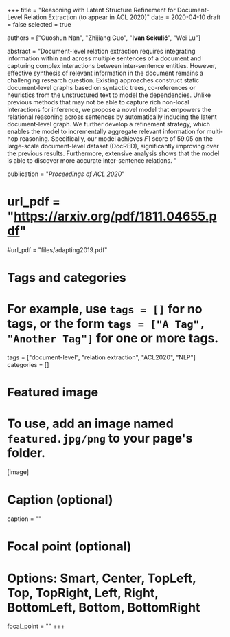 +++
title = "Reasoning with Latent Structure Refinement for Document-Level Relation Extraction (to appear in ACL 2020)"
date = 2020-04-10
draft = false
selected = true

authors = ["Guoshun Nan", "Zhijiang Guo", "**Ivan Sekulić**", "Wei Lu"]

abstract = "Document-level relation extraction requires integrating information within and across multiple sentences of a document and capturing complex interactions between inter-sentence entities. However, effective synthesis of relevant information in the document remains a challenging research question. Existing approaches construct static document-level graphs based on syntactic trees, co-references or heuristics from the unstructured text to model the dependencies. Unlike previous methods that may not be able to capture rich non-local interactions for inference, we propose a novel model that empowers the relational reasoning across sentences by automatically inducing the latent document-level graph. We further develop a refinement strategy, which enables the model to incrementally aggregate relevant information for multi-hop reasoning. Specifically, our model achieves $F1$ score of 59.05 on the large-scale document-level dataset (DocRED), significantly improving over the previous results. Furthermore, extensive analysis shows that the model is able to discover more accurate inter-sentence relations. "

publication = "*Proceedings of ACL 2020*"

# url_pdf = "https://arxiv.org/pdf/1811.04655.pdf"
#url_pdf = "files/adapting2019.pdf"

# Tags and categories
# For example, use `tags = []` for no tags, or the form `tags = ["A Tag", "Another Tag"]` for one or more tags.
tags = ["document-level", "relation extraction", "ACL2020", "NLP"]
categories = []

# Featured image
# To use, add an image named `featured.jpg/png` to your page's folder. 
[image]
  # Caption (optional)
  caption = ""

  # Focal point (optional)
  # Options: Smart, Center, TopLeft, Top, TopRight, Left, Right, BottomLeft, Bottom, BottomRight
  focal_point = ""
+++
